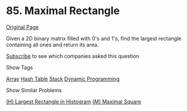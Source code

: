 # 85. Maximal Rectangle

[Original Page](https://leetcode.com/problems/maximal-rectangle/)

Given a 2D binary matrix filled with 0's and 1's, find the largest rectangle containing all ones and return its area.

<div>

[Subscribe](/subscribe/) to see which companies asked this question

</div>

<div>

<div id="tags" class="btn btn-xs btn-warning">Show Tags</div>

<span class="hidebutton">[Array](/tag/array/) [Hash Table](/tag/hash-table/) [Stack](/tag/stack/) [Dynamic Programming](/tag/dynamic-programming/)</span></div>

<div>

<div id="similar" class="btn btn-xs btn-warning">Show Similar Problems</div>

<span class="hidebutton">[(H) Largest Rectangle in Histogram](/problems/largest-rectangle-in-histogram/) [(M) Maximal Square](/problems/maximal-square/)</span></div>